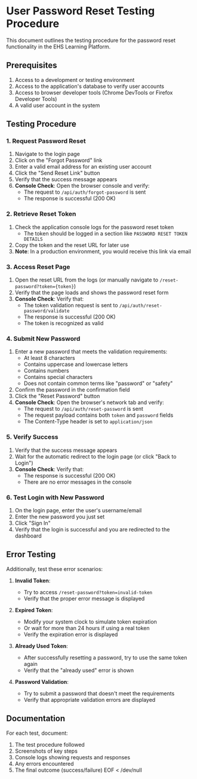 # User Password Reset Testing Procedure

This document outlines the testing procedure for the password reset functionality in the EHS Learning Platform.

## Prerequisites

1. Access to a development or testing environment
2. Access to the application's database to verify user accounts
3. Access to browser developer tools (Chrome DevTools or Firefox Developer Tools)
4. A valid user account in the system

## Testing Procedure

### 1. Request Password Reset

1. Navigate to the login page
2. Click on the "Forgot Password" link
3. Enter a valid email address for an existing user account
4. Click the "Send Reset Link" button
5. Verify that the success message appears
6. **Console Check**: Open the browser console and verify:
   - The request to `/api/auth/forgot-password` is sent
   - The response is successful (200 OK)

### 2. Retrieve Reset Token

1. Check the application console logs for the password reset token
   - The token should be logged in a section like `PASSWORD RESET TOKEN DETAILS`
2. Copy the token and the reset URL for later use
3. **Note**: In a production environment, you would receive this link via email

### 3. Access Reset Page

1. Open the reset URL from the logs (or manually navigate to `/reset-password?token={token}`)
2. Verify that the page loads and shows the password reset form
3. **Console Check**: Verify that:
   - The token validation request is sent to `/api/auth/reset-password/validate`
   - The response is successful (200 OK)
   - The token is recognized as valid

### 4. Submit New Password

1. Enter a new password that meets the validation requirements:
   - At least 8 characters
   - Contains uppercase and lowercase letters
   - Contains numbers
   - Contains special characters
   - Does not contain common terms like "password" or "safety"
2. Confirm the password in the confirmation field
3. Click the "Reset Password" button
4. **Console Check**: Open the browser's network tab and verify:
   - The request to `/api/auth/reset-password` is sent
   - The request payload contains both `token` and `password` fields
   - The Content-Type header is set to `application/json`

### 5. Verify Success

1. Verify that the success message appears
2. Wait for the automatic redirect to the login page (or click "Back to Login")
3. **Console Check**: Verify that:
   - The response is successful (200 OK)
   - There are no error messages in the console

### 6. Test Login with New Password

1. On the login page, enter the user's username/email
2. Enter the new password you just set
3. Click "Sign In"
4. Verify that the login is successful and you are redirected to the dashboard

## Error Testing

Additionally, test these error scenarios:

1. **Invalid Token**:
   - Try to access `/reset-password?token=invalid-token`
   - Verify that the proper error message is displayed

2. **Expired Token**:
   - Modify your system clock to simulate token expiration
   - Or wait for more than 24 hours if using a real token
   - Verify the expiration error is displayed

3. **Already Used Token**:
   - After successfully resetting a password, try to use the same token again
   - Verify that the "already used" error is shown

4. **Password Validation**:
   - Try to submit a password that doesn't meet the requirements
   - Verify that appropriate validation errors are displayed

## Documentation

For each test, document:
1. The test procedure followed
2. Screenshots of key steps
3. Console logs showing requests and responses
4. Any errors encountered
5. The final outcome (success/failure)
EOF < /dev/null
